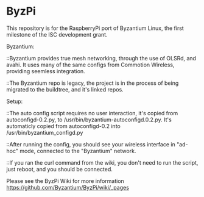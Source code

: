 ByzPi
=====

This repository is for the RaspberryPi port of Byzantium Linux, the first
milestone of the ISC development grant.

Byzantium:
   
::Byzantium provides true mesh networking, through the use of OLSRd, and avahi.  It uses many of the same configs from Commotion Wireless, providing seemless integration.
    
::The Byzantium repo is legacy, the project is in the process of being migrated to the buildtree, and it's linked repos.

Setup:

::The auto config script requires no user interaction, it's copied from autoconfigd-0.2.py, to /usr/bin/byzantium-autoconfigd.0.2.py.  It's automaticly copied from autoconfigd-0.2 into /usr/bin/byzantium_configd.py

::After running the config, you should see your wireless interface in "ad-hoc" mode, connected to the "Byzantium" network.  

::If you ran the curl command from the wiki, you don't need to run the script, just reboot, and you should be connected.

Please see the ByzPi Wiki for more information https://github.com/Byzantium/ByzPi/wiki/_pages
